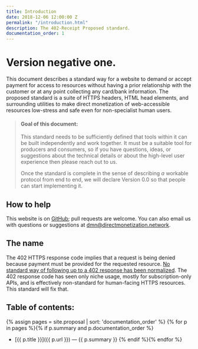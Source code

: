 ```yaml
---
title: Introduction
date: 2018-12-06 12:00:00 Z
permalink: "/introduction.html"
description: The 402-Receipt Proposed standard.
documentation_order: 1
---
```


# Version negative one.
This document describes a standard way for a website to demand or accept payment for access to resources without having a prior relationship with the customer or at any point collecting any card/bank information. The proposed standard is a suite of HTTPS headers, HTML head elements, and surrounding utilities to make direct monetization of web-accessible resources low-stress and safe even for non-specialist human users.

> #### Goal of this document:
>
> This standard needs to be sufficiently defined that tools within it can be built independently and work together. It must be a suitable tool for producers and consumers, so if you have questions, ideas, or suggestions about the technical details or about the high-level user experience then please reach out to us.
>
> Once the standard is complete in the sense of describing _a_ workable protocol from end to end, we will declare Version 0.0 so that people can start implementing it.

## How to help
This website is on [GitHub](https://github.com/ShapeOfMatter/402-Receipts-Website); pull requests are welcome. You can also email us with questions or suggestions at <dmn@directmonetization.network>.

## The name
The 402 HTTPS response code implies that a request is being denied because payment must be provided for the requested resource. [No standard way of following up to a 402 response has been normalized](https://en.wikipedia.org/wiki/List_of_HTTP_status_codes#402). The 402 response code has seen only niche usage, mostly for subscription-only APIs, and is effectively non-standard for human-facing HTTPS resources. This standard will fix that.

## Table of contents:
{% assign pages = site.proposal | sort: 'documentation_order' %}
{% for p in pages %}{% if p.summary and p.documentation_order %}
  - [{{ p.title }}]({{ p.url }}) — {{ p.summary }}
{% endif %}{% endfor %}

<a rel="me" href="https://mastodon.technology/@DMN"> </a>